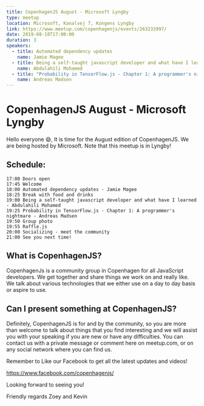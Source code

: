 ```yaml
---
title: CopenhagenJS August - Microsoft Lyngby
type: meetup
location: Microsoft, Kanalvej 7, Kongens Lyngby
link: https://www.meetup.com/copenhagenjs/events/263233997/
date: 2019-08-18T17:00:00
duration: 3
speakers:
  - title: Automated dependency updates
    name: Jamie Magee
  - title: Being a self-taught javascript developer and what have I learned
    name: Abdulahili Mohamed
  - title: "Probability in TensorFlow.js - Chapter 1: A programmer's nightmare"
    name: Andreas Madsen
---
```


# CopenhagenJS August - Microsoft Lyngby

Hello everyone 😄,
It is time for the August edition of CopenhagenJS. We are being hosted by Microsoft. Note that this meetup is in Lyngby!

## Schedule:

    17:00 Doors open
    17:45 Welcome
    18:00 Automated dependency updates - Jamie Magee
    18:25 Break with food and drinks
    19:00 Being a self-taught javascript developer and what have I learned - Abdulahili Mohamed
    19:25 Probability in TensorFlow.js - Chapter 1: A programmer's nightmare - Andreas Madsen
    19:50 Group photo
    19:55 Raffle.js
    20:00 Socializing - meet the community
    21:00 See you next time!

## What is CopenhagenJS?

CopenhagenJs is a community group in Copenhagen for all JavaScript developers. We get together and share things we work on and really like. We talk about various technologies that we either use on a day to day basis or aspire to use.

## Can I present something at CopenhagenJS?

Definitely, CopenhagenJS is for and by the community, so you are more than welcome to talk about things that you find interesting and we will assist you with your speaking if you are new or have any difficulties. You can contact us with a private message or comment here on meetup.com, or on any social network where you can find us.

Remember to Like our Facebook to get all the latest updates and videos!

https://www.facebook.com/copenhagenjs/

Looking forward to seeing you!

Friendly regards
Zoey and Kevin
